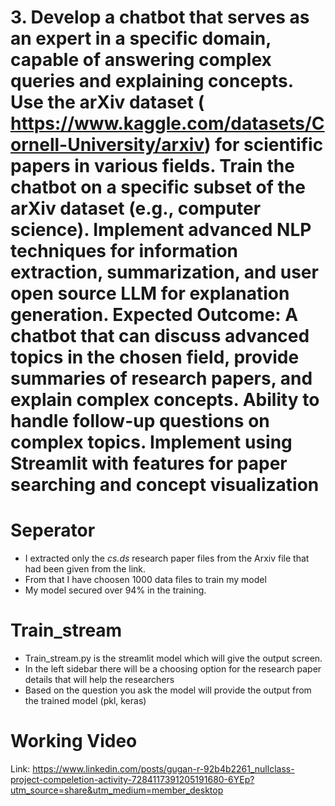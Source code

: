 # 3. Develop a chatbot that serves as an expert in a specific domain, capable of answering complex queries and explaining concepts. Use the arXiv dataset ( https://www.kaggle.com/datasets/Cornell-University/arxiv) for scientific papers in various fields. Train the chatbot on a specific subset of the arXiv dataset (e.g., computer science). Implement advanced NLP techniques for information extraction, summarization, and user open source LLM for explanation generation. Expected Outcome: A chatbot that can discuss advanced topics in the chosen field, provide summaries of research papers, and explain complex concepts. Ability to handle follow-up questions on complex topics. Implement using Streamlit with features for paper searching and concept visualization

# Seperator
- I extracted only the *cs.ds* research paper files from the Arxiv file that had been given from the link.
- From that I have choosen 1000 data files to train my model
- My model secured over 94% in the training.
# Train_stream
- Train_stream.py is the streamlit model which will give the output screen.
- In the left sidebar there will be a choosing option for the research paper details that will help the researchers
- Based on the question you ask the model will provide the output from the trained model (pkl, keras)

# Working Video
Link: https://www.linkedin.com/posts/gugan-r-92b4b2261_nullclass-project-compeletion-activity-7284117391205191680-6YEp?utm_source=share&utm_medium=member_desktop
